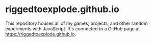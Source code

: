# riggedtoexplode.github.io

This repository houses all of my games, projects, and other random experiments with JavaScript. It's connected to a GitHub page at https://riggedtoexplode.github.io.
